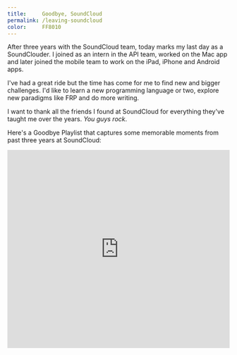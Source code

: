 ```yaml
---
title:     Goodbye, SoundCloud
permalink: /leaving-soundcloud
color:     FF8010
---
```


After three years with the SoundCloud team, today marks my last day as a
SoundClouder. I joined as an intern in the API team, worked on the Mac app and
later joined the mobile team to work on the iPad, iPhone and Android apps.

I've had a great ride but the time has come for me to find new and bigger
challenges. I'd like to learn a new programming language or two, explore new
paradigms like FRP and do more writing.

I want to thank all the friends I found at SoundCloud for everything they've
taught me over the years. _You guys rock_.

Here's a Goodbye Playlist that captures some memorable moments from past three
years at SoundCloud:

<div class="embed rich soundcloud">
    <iframe width="100%" height="450" scrolling="no" frameborder="no" src="https://w.soundcloud.com/player/?visual=true&amp;url=http%3A%2F%2Fapi.soundcloud.com%2Fplaylists%2F3884447&amp;show_artwork=true&amp;visual=false&amp;hide_related=true&amp;color=FF8010&amp;show_user=true&amp;show_comments=false&amp;show_reposts=false&amp;auto_play=false"></iframe>
</div>
